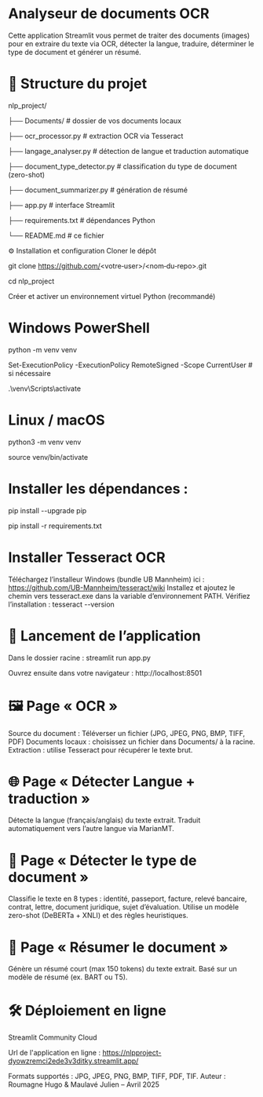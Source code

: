 # Analyseur de documents OCR

Cette application Streamlit vous permet de traiter des documents (images) pour en extraire du texte via OCR, détecter la langue, traduire, déterminer le type de document et générer un résumé.

# 📁 Structure du projet

nlp_project/

├── Documents/                # dossier de vos documents locaux

├── ocr_processor.py          # extraction OCR via Tesseract

├── langage_analyser.py       # détection de langue et traduction automatique

├── document_type_detector.py # classification du type de document (zero-shot)

├── document_summarizer.py    # génération de résumé

├── app.py                    # interface Streamlit

├── requirements.txt          # dépendances Python

└── README.md                 # ce fichier

⚙️ Installation et configuration
Cloner le dépôt

git clone https://github.com/<votre‑user>/<nom‑du‑repo>.git

cd nlp_project

Créer et activer un environnement virtuel Python (recommandé)

# Windows PowerShell
python -m venv venv

Set-ExecutionPolicy -ExecutionPolicy RemoteSigned -Scope CurrentUser  # si nécessaire

.\venv\Scripts\activate

# Linux / macOS
python3 -m venv venv

source venv/bin/activate

# Installer les dépendances : 
pip install --upgrade pip

pip install -r requirements.txt

# Installer Tesseract OCR
Téléchargez l’installeur Windows (bundle UB Mannheim) ici :
https://github.com/UB-Mannheim/tesseract/wiki
Installez et ajoutez le chemin vers tesseract.exe dans la variable d’environnement PATH.
Vérifiez l’installation :
tesseract --version

# 🚀 Lancement de l’application
Dans le dossier racine :
streamlit run app.py

Ouvrez ensuite dans votre navigateur :
http://localhost:8501

# 🖼️ Page « OCR »
Source du document :
Téléverser un fichier (JPG, JPEG, PNG, BMP, TIFF, PDF)
Documents locaux : choisissez un fichier dans Documents/ à la racine.
Extraction : utilise Tesseract pour récupérer le texte brut.

# 🌐 Page « Détecter Langue + traduction »
Détecte la langue (français/anglais) du texte extrait.
Traduit automatiquement vers l’autre langue via MarianMT.

# 📄 Page « Détecter le type de document »
Classifie le texte en 8 types : identité, passeport, facture, relevé bancaire, contrat, lettre, document juridique, sujet d’évaluation.
Utilise un modèle zero-shot (DeBERTa + XNLI) et des règles heuristiques.

# 📝 Page « Résumer le document »
Génère un résumé court (max 150 tokens) du texte extrait.
Basé sur un modèle de résumé (ex. BART ou T5).

# 🛠️ Déploiement en ligne
Streamlit Community Cloud

Url de l'application en ligne : https://nlpproject-dyowzremci2ede3v3ditky.streamlit.app/

Formats supportés : JPG, JPEG, PNG, BMP, TIFF, PDF, TIF.
Auteur : Roumagne Hugo & Maulavé Julien – Avril 2025

